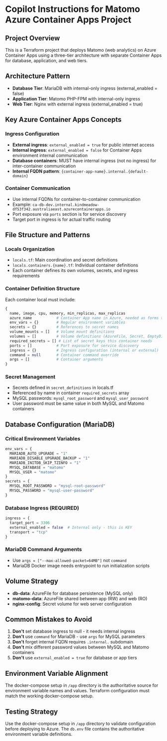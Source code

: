 # Copilot Instructions for Matomo Azure Container Apps Project

## Project Overview
This is a Terraform project that deploys Matomo (web analytics) on Azure Container Apps using a three-tier architecture with separate Container Apps for database, application, and web tiers.

## Architecture Pattern
- **Database Tier**: MariaDB with internal-only ingress (external_enabled = false)
- **Application Tier**: Matomo PHP-FPM with internal-only ingress
- **Web Tier**: Nginx with external ingress (external_enabled = true)

## Key Azure Container Apps Concepts

### Ingress Configuration
- **External ingress**: `external_enabled = true` for public internet access
- **Internal ingress**: `external_enabled = false` for Container Apps environment internal communication
- **Database containers**: MUST have internal ingress (not no ingress) for inter-container communication
- **Internal FQDN pattern**: `{container-app-name}.internal.{default-domain}`

### Container Communication
- Use internal FQDNs for container-to-container communication
- Example: `ca-db-dev.internal.kindmeadow-df53f342.australiaeast.azurecontainerapps.io`
- Port exposure via `ports` section is for service discovery
- Target port in ingress is for actual traffic routing

## File Structure and Patterns

### Locals Organization
- `locals.tf`: Main coordination and secret definitions
- `locals.containers.{name}.tf`: Individual container definitions
- Each container defines its own volumes, secrets, and ingress requirements

### Container Definition Structure
Each container local must include:
```terraform
{
  name, image, cpu, memory, min_replicas, max_replicas
  azure_name           # Container App name in Azure, needed as forms the start of the ingress FQDN
  env_vars = {}        # Regular environment variables
  secrets = {}         # References to secret names
  volume_mounts = []   # Volume mount definitions
  volumes = []         # Volume definitions (AzureFile, Secret, EmptyDir)
  required_secrets = [] # List of secret keys this container needs
  ports = []           # Port exposure for service discovery
  ingress = {}         # Ingress configuration (internal or external)
  command = null       # Container command override
  args = []            # Container arguments
}
```

### Secret Management
- Secrets defined in `secret_definitions` in locals.tf
- Referenced by name in container `required_secrets` array
- MySQL passwords: `mysql_root_password` and `mysql_user_password`
- User password must be same value in both MySQL and Matomo containers

## Database Configuration (MariaDB)

### Critical Environment Variables
```terraform
env_vars = {
  MARIADB_AUTO_UPGRADE = "1"
  MARIADB_DISABLE_UPGRADE_BACKUP = "1"
  MARIADB_INITDB_SKIP_TZINFO = "1"
  MYSQL_DATABASE = "matomo"
  MYSQL_USER = "matomo"
}
secrets = {
  MYSQL_ROOT_PASSWORD = "mysql-root-password"
  MYSQL_PASSWORD = "mysql-user-password"
}
```

### Database Ingress (REQUIRED)
```terraform
ingress = {
  target_port = 3306
  external_enabled = false  # Internal only - this is KEY
  transport = "tcp"
}
```

### MariaDB Command Arguments
- Use `args = ["--max-allowed-packet=64MB"]` not `command`
- MariaDB Docker image needs entrypoint to run initialization scripts

## Volume Strategy
- **db-data**: AzureFile for database persistence (MySQL only)
- **matomo-data**: AzureFile shared between app (RW) and web (RO)
- **nginx-config**: Secret volume for web server configuration

## Common Mistakes to Avoid
1. **Don't** set database ingress to null - it needs internal ingress
2. **Don't** use `command` for MariaDB - use `args` for MySQL parameters
3. **Don't** forget internal FQDN requires `.internal.` subdomain
4. **Don't** mix different password values between MySQL and Matomo containers
5. **Don't** use `external_enabled = true` for database or app tiers

## Environment Variable Alignment
The docker-compose setup in `/app` directory is the authoritative source for environment variable names and values. Terraform configuration must match the working docker-compose setup.

## Testing Strategy
Use the docker-compose setup in `/app` directory to validate configuration before deploying to Azure. The `db.env` file contains the authoritative environment variable definitions.